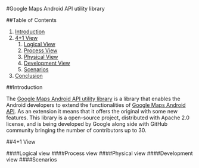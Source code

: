 #Google Maps Android API utility library

##Table of Contents
 1. [Introduction](#introduction)
 2. [4+1 View](#41-view)
	1. [Logical View](#logical-view)
	2. [Process View](#process-view)
	3. [Physical View](#physical-view)
	4. [Development View](#development-view)
	5. [Scenarios](#scenarios)
 3. [Conclusion](#conclusion)

##Introduction

The [Google Maps Android API utility library](http://googlemaps.github.io/android-maps-utils/) is a library that enables the Android developers to extend the functionalities of [Google Maps Android API](http://developer.android.com/google/play-services/maps.html). As an extension it means that it offers the original with some new features.
This library is a open-source project, distributed with Apache 2.0 license, and is being developed by Google along side with GitHub community bringing the number of contributors up to 30.

##4+1 View

####Logical view
####Process view
####Physical view
####Development view
####Scenarios 

